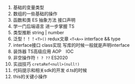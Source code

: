 <!--
 * @Author       : BigDgreen
 * @Date         : 2020-09-06 09:43:47
 * @LastEditors  : BigDgreen
 * @LastEditTime : 2020-09-09 16:14:54
 * @FilePath     : \前端知识点总结\TypeScript\readme.md
-->
1. 基础的变量类型
2. 数组的一些基础的操作
3. 函数和类 ES 抽象方法 接口声明
4. 学一门后端语言 进一步掌握 TS
5. 类型推断 string | number
6. 泛型！！！`<T>()` redux文章 `<T<A>>` interface && type
7. interface接口 class实现 写库的时候一般就是声明interface
8. 装饰器 TS高级应用 AOP　IOC
9. 非空操作符 `! ? ??` ES2020
10. 实战技巧 `cretaRef<null>(null!)`
11. 代码提示和相关sdk的开发 d.ts的时候
12. this的关键小操作
